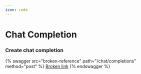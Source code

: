 ```yaml
---
icon: code
---
```


# Chat Completion

### Create chat completion

{% swagger src="broken-reference" path="/chat/completions" method="post" %}
[Broken link](broken-reference)
{% endswagger %}

